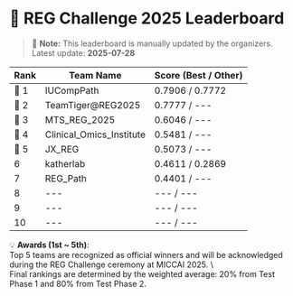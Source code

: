 # 🏅 REG Challenge 2025 Leaderboard

> 📌 **Note:** This leaderboard is manually updated by the organizers.  
> Latest update: **2025-07-28**

| Rank | Team Name        | Score (Best / Other) |
|------|------------------|--------------------|
| 🥇 1 | IUCompPath          | 0.7906 / 0.7772          |
| 🥈 2 | TeamTiger@REG2025          | 0.7777 / ---        |
| 🥉 3 | MTS_REG_2025          | 0.6046 / ---          |
| 🏅 4 | Clinical_Omics_Institute          | 0.5481 / ---        |
| 🏅 5 | JX_REG          | 0.5073 / ---        |
| 6    | katherlab          | 0.4611 / 0.2869        |
| 7    | REG_Path          | 0.4401 / ---        |
| 8    | ---          | --- / ---        |
| 9    | ---          | --- / ---        |
| 10   | ---          | --- / ---        |

💡 **Awards (1st ~ 5th)**:  
Top 5 teams are recognized as official winners and will be acknowledged during the REG Challenge ceremony at MICCAI 2025. \\  
Final rankings are determined by the weighted average: 20% from Test Phase 1 and 80% from Test Phase 2.  


